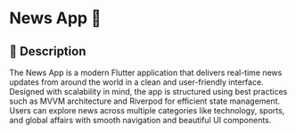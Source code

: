 # News App 📰

## 📄 Description

The News App is a modern Flutter application that delivers real-time news updates from around the world in a clean and user-friendly interface. Designed with scalability in mind, the app is structured using best practices such as MVVM architecture and Riverpod for efficient state management. Users can explore news across multiple categories like technology, sports, and global affairs with smooth navigation and beautiful UI components.
